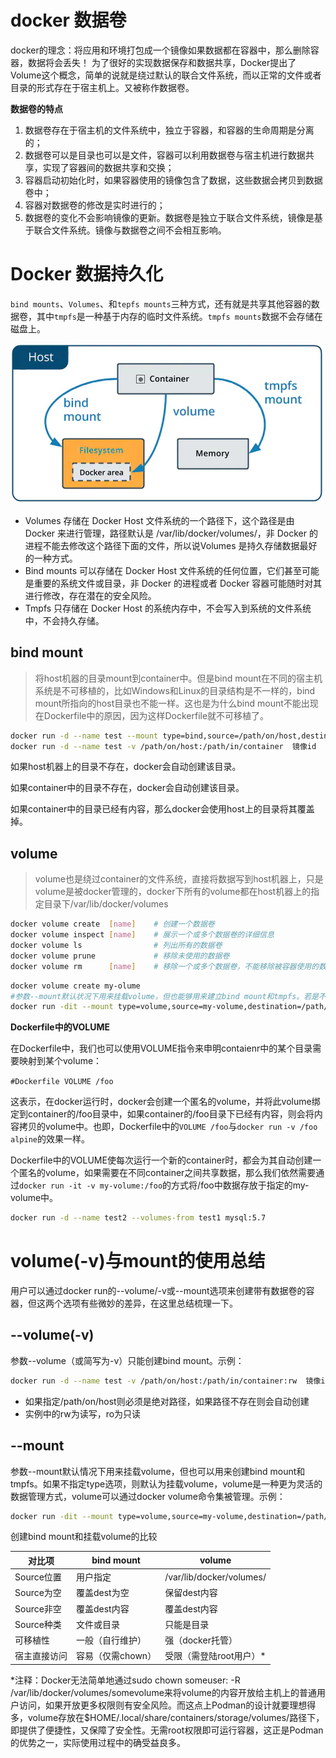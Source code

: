 # docker 数据卷

docker的理念：将应用和环境打包成一个镜像如果数据都在容器中，那么删除容器，数据将会丢失！
为了很好的实现数据保存和数据共享，Docker提出了Volume这个概念，简单的说就是绕过默认的联合文件系统，而以正常的文件或者目录的形式存在于宿主机上。又被称作数据卷。

**数据卷的特点**

1. 数据卷存在于宿主机的文件系统中，独立于容器，和容器的生命周期是分离的；
2. 数据卷可以是目录也可以是文件，容器可以利用数据卷与宿主机进行数据共享，实现了容器间的数据共享和交换；
3. 容器启动初始化时，如果容器使用的镜像包含了数据，这些数据会拷贝到数据卷中；
4. 容器对数据卷的修改是实时进行的；
5. 数据卷的变化不会影响镜像的更新。数据卷是独立于联合文件系统，镜像是基于联合文件系统。镜像与数据卷之间不会相互影响。

# Docker 数据持久化

`bind mounts`、`Volumes`、和`tepfs mounts`三种方式，还有就是共享其他容器的数据卷，其中`tmpfs`是一种基于内存的临时文件系统。`tmpfs mounts`数据不会存储在磁盘上。

![](assets/image-20221127212013265-20230610173810-zgeo48m.png)

- Volumes 存储在 Docker Host 文件系统的一个路径下，这个路径是由 Docker 来进行管理，路径默认是  /var/lib/docker/volumes/，非 Docker 的进程不能去修改这个路径下面的文件，所以说Volumes  是持久存储数据最好的一种方式。
- Bind mounts 可以存储在 Docker Host 文件系统的任何位置，它们甚至可能是重要的系统文件或目录，非 Docker 的进程或者 Docker 容器可能随时对其进行修改，存在潜在的安全风险。
- Tmpfs 只存储在 Docker Host 的系统内存中，不会写入到系统的文件系统中，不会持久存储。

## bind mount

> 将host机器的目录mount到container中。但是bind mount在不同的宿主机系统是不可移植的，比如Windows和Linux的目录结构是不一样的，bind mount所指向的host目录也不能一样。这也是为什么bind mount不能出现在Dockerfile中的原因，因为这样Dockerfile就不可移植了。​

```bash
docker run -d --name test --mount type=bind,source=/path/on/host,destination=/path/in/container  镜像id
docker run -d --name test -v /path/on/host:/path/in/container  镜像id
```

如果host机器上的目录不存在，docker会自动创建该目录。

如果container中的目录不存在，docker会自动创建该目录。

如果container中的目录已经有内容，那么docker会使用host上的目录将其覆盖掉。

## volume

> volume也是绕过container的文件系统，直接将数据写到host机器上，只是volume是被docker管理的，docker下所有的volume都在host机器上的指定目录下/var/lib/docker/volumes

```bash
docker volume create  [name]    # 创建一个数据卷
docker volume inspect [name]    # 展示一个或多个数据卷的详细信息
docker volume ls                # 列出所有的数据卷
docker volume prune             # 移除未使用的数据卷
docker volume rm      [name]    # 移除一个或多个数据卷，不能移除被容器使用的数据卷
```

```bash
docker volume create my-olume
#参数--mount默认状况下用来挂载volume，但也能够用来建立bind mount和tmpfs。若是不指定type选项，则默认为挂载volume，volume是一种更为灵活的数据管理方式，volume能够经过docker volume命令集被管理。
docker run -dit --mount type=volume,source=my-volume,destination=/path/in/container  ImageID
```

**Dockerfile中的VOLUME**

在Dockerfile中，我们也可以使用VOLUME指令来申明contaienr中的某个目录需要映射到某个volume：

`#Dockerfile VOLUME /foo`

这表示，在docker运行时，docker会创建一个匿名的volume，并将此volume绑定到container的/foo目录中，如果container的/foo目录下已经有内容，则会将内容拷贝的volume中。也即，Dockerfile中的`VOLUME /foo`与`docker run -v /foo alpine`的效果一样。

Dockerfile中的VOLUME使每次运行一个新的container时，都会为其自动创建一个匿名的volume，如果需要在不同container之间共享数据，那么我们依然需要通过`docker run -it -v my-volume:/foo`的方式将/foo中数据存放于指定的my-volume中。

```bash
docker run -d --name test2 --volumes-from test1 mysql:5.7
```

# volume(-v)与mount的使用总结

用户可以通过docker run的--volume/-v或--mount选项来创建带有数据卷的容器，但这两个选项有些微妙的差异，在这里总结梳理一下。

## --volume(-v)

参数--volume（或简写为-v）只能创建bind mount。示例：

```bash
docker run -d --name test -v /path/on/host:/path/in/container:rw  镜像id
```

- 如果指定/path/on/host则必须是绝对路径，如果路径不存在则会自动创建
- 实例中的rw为读写，ro为只读

## --mount

参数--mount默认情况下用来挂载volume，但也可以用来创建bind  mount和tmpfs。如果不指定type选项，则默认为挂载volume，volume是一种更为灵活的数据管理方式，volume可以通过docker  volume命令集被管理。示例：

```bash
docker run -dit --mount type=volume,source=my-volume,destination=/path/in/container  ImageID
```

创建bind mount和挂载volume的比较

|对比项|bind mount|volume|
| --------------| -------------------| --------------------------|
|Source位置|用户指定|/var/lib/docker/volumes/|
|Source为空|覆盖dest为空|保留dest内容|
|Source非空|覆盖dest内容|覆盖dest内容|
|Source种类|文件或目录|只能是目录|
|可移植性|一般（自行维护）|强（docker托管）|
|宿主直接访问|容易（仅需chown）|受限（需登陆root用户）*|

*注释：Docker无法简单地通过sudo chown someuser: -R  /var/lib/docker/volumes/somevolume来将volume的内容开放给主机上的普通用户访问，如果开放更多权限则有安全风险。而这点上Podman的设计就要理想得多，volume存放在$HOME/.local/share/containers/storage/volumes/路径下，即提供了便捷性，又保障了安全性。无需root权限即可运行容器，这正是Podman的优势之一，实际使用过程中的确受益良多。
